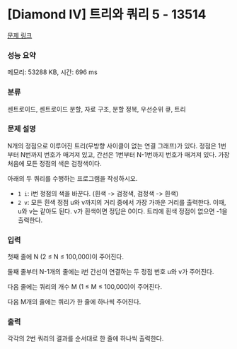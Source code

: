 # [Diamond IV] 트리와 쿼리 5 - 13514 

[문제 링크](https://www.acmicpc.net/problem/13514) 

### 성능 요약

메모리: 53288 KB, 시간: 696 ms

### 분류

센트로이드, 센트로이드 분할, 자료 구조, 분할 정복, 우선순위 큐, 트리

### 문제 설명

<p>N개의 정점으로 이루어진 트리(무방향 사이클이 없는 연결 그래프)가 있다. 정점은 1번부터 N번까지 번호가 매겨져 있고, 간선은 1번부터 N-1번까지 번호가 매겨져 있다. 가장 처음에 모든 정점의 색은 검정색이다.</p>

<p>아래의 두 쿼리를 수행하는 프로그램을 작성하시오.</p>

<ul>
	<li><code>1 i</code>: i번 정점의 색을 바꾼다. (흰색 -> 검정색, 검정색 -> 흰색)</li>
	<li><code>2 v</code>: 모든 흰색 정점 u와 v까지의 거리 중에서 가장 가까운 거리를 출력한다. 이때, u와 v는 같아도 된다. v가 흰색이면 정답은 0이다. 트리에 흰색 정점이 없으면 -1을 출력한다.</li>
</ul>

### 입력 

 <p>첫째 줄에 N (2 ≤ N ≤ 100,000)이 주어진다.</p>

<p>둘째 줄부터 N-1개의 줄에는 i번 간선이 연결하는 두 정점 번호 u와 v가 주어진다.</p>

<p>다음 줄에는 쿼리의 개수 M (1 ≤ M ≤ 100,000)이 주어진다.</p>

<p>다음 M개의 줄에는 쿼리가 한 줄에 하나씩 주어진다.</p>

### 출력 

 <p>각각의 2번 쿼리의 결과를 순서대로 한 줄에 하나씩 출력한다.</p>

